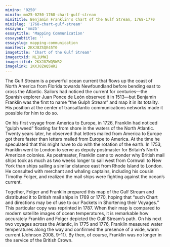 ```yaml
---
minino: '0250'
minifn: mm25-0250-1768-chart-gulf-stream
minititle: Benjamin Franklin's Chart of the Gulf Stream, 1768-1770
minislug: '1768-chart-gulf-stream'
essayno: 'mm25'
essaytitle: 'Mapping Communication'
essaysubtitle: ''
essayslug: mapping-communication
manifest: 2KXJ8ZSQE45T0
imagetitle: 'Chart of the Gulf Stream'
imagectxid: NL1UMWI
imageiiifid: 2KXJ8ZWQ5WR2
imagelink: 2KXJ8ZWQ5WR2
---
```


The Gulf Stream is a powerful ocean current that flows up the coast of North America from Florida towards Newfoundland before bending east to cross the Atlantic. Sailors had noticed the current for centuries—the Spanish explorer Juan Ponce de León observed it in 1513—but Benjamin Franklin was the first to name “the Gulph Stream” and map it in its totality. His position at the center of transatlantic communications networks made it possible for him to do so. 

On his first voyage from America to Europe, in 1726, Franklin had noticed “gulph weed” floating far from shore in the waters of the North Atlantic. Twenty years later, he observed that letters mailed from America to Europe got there faster than letters mailed from Europe to America. At the time he speculated that this might have to do with the rotation of the earth. In 1753, Franklin went to London to serve as deputy postmaster for Britain’s North American colonies. As postmaster, Franklin came to wonder why British mail ships took as much as two weeks longer to sail west from Cornwall to New York than ships sailing a similar distance east from Rhode Island to London. He consulted with merchant and whaling captains, including his cousin Timothy Folger, and realized the mail ships were fighting against the ocean’s current. 

Together, Folger and Franklin prepared this map of the Gulf Stream and distributed it to British mail ships in 1769 or 1770, hoping that “such Chart and directions may be of use to our Packets in Shortening their Voyages.” This particular copy was reprinted in 1787. When their map is compared to modern satellite images of ocean temperatures, it is remarkable how accurately Franklin and Folger depicted the Gulf Stream’s path. On his next two voyages across the Atlantic, in 1775 and 1776, Franklin measured water temperatures along the way and confirmed the presence of a wide, warm current (Johnson 2008, 9-11). By then, of course, Franklin was no longer in the service of the British Crown.

